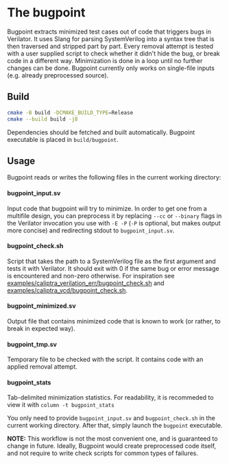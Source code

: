 # The bugpoint

Bugpoint extracts minimized test cases out of code that triggers bugs in Verilator.
It uses Slang for parsing SystemVerilog into a syntax tree that is then traversed and stripped part by part.
Every removal attempt is tested with a user supplied script to check whether it didn't hide the bug, or break
code in a different way. Minimization is done in a loop until no further changes can be done.
Bugpoint currently only works on single-file inputs (e.g. already preprocessed source).


## Build
```sh
cmake -B build -DCMAKE_BUILD_TYPE=Release
cmake --build build -j8
```

Dependencies should be fetched and built automatically.
Bugpoint executable is placed in `build/bugpoint`.

## Usage
Bugpoint reads or writes the following files in the current working directory:
#### bugpoint_input.sv
Input code that bugpoint will try to minimize.
In order to get one from a multifile design, you can preprocess it by
replacing `--cc` or `--binary` flags in the Verilator invocation you use
with `-E -P` (`-P` is optional, but makes output more concise) and
redirecting stdout to `bugpoint_input.sv`.

#### bugpoint_check.sh
Script that takes the path to a SystemVerilog file as the first argument and tests it with Verilator.
It should exit with 0 if the same bug or error message is encountered and non-zero otherwise.
For inspiration see [examples/caliptra_verilation_err/bugpoint_check.sh](examples/caliptra_verilation_err/bugpoint_check.sh)
and [examples/caliptra_vcd/bugpoint_check.sh](examples/caliptra_vcd/bugpoint_check.sh).

#### bugpoint_minimized.sv
Output file that contains minimized code that is known to work (or rather, to break in expected way).

#### bugpoint_tmp.sv
Temporary file to be checked with the script. It contains code with an applied removal attempt.

#### bugpoint_stats
Tab-delimited minimization statistics. For readability, it is recommeded to view it with `column -t bugpoint_stats`

You only need to provide `bugpoint_input.sv` and `bugpoint_check.sh` in the current working directory. After that, simply launch the `bugpoint` executable.

**NOTE:** This workflow is not the most convenient one, and is guaranteed to change in future.
Ideally, Bugpoint would create preprocessed code itself, and not require to write check
scripts for common types of failures.
